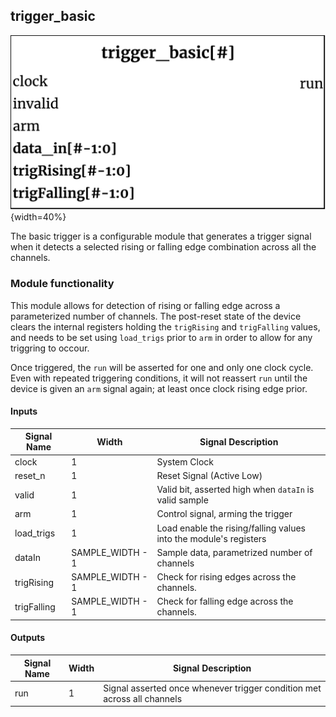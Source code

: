 ## trigger_basic ##

![trigger_basic module](trigger_basic.png){width=40%}

The basic trigger is a configurable module that generates a trigger signal when it detects a selected rising or falling edge combination across all the channels. 

### Module functionality ###
This module allows for detection of rising or falling edge across a parameterized number of channels. The post-reset state of the device clears the internal registers holding the `trigRising` and `trigFalling` values, and needs to be set using `load_trigs` prior to `arm` in order to allow for any triggring to occour.

Once triggered, the `run` will be asserted for one and only one clock cycle. Even with repeated triggering conditions, it will not reassert `run` until the device is given an `arm` signal again; at least once clock rising edge prior. 

#### Inputs ####

Signal Name | Width | Signal Description
--------------------- | ----------------------------- | -------------------------------------------------------------------------------------------
    clock | 1 | System Clock
    reset_n | 1 | Reset Signal (Active Low)
    valid |1| Valid bit, asserted high when `dataIn` is valid sample
    arm| 1 | Control signal, arming the trigger
    load_trigs | 1 | Load enable the rising/falling values into the module's registers             
    dataIn | SAMPLE_WIDTH - 1 | Sample data, parametrized  number of channels  
    trigRising | SAMPLE_WIDTH - 1 | Check for rising edges across the channels.
    trigFalling | SAMPLE_WIDTH - 1 | Check for falling edge across the channels.
#### Outputs ####

Signal Name | Width | Signal Description
--------------------- | ----------------------------- | -------------------------------------------------------------------------------------------
run | 1 | Signal asserted once whenever trigger condition met across all channels
